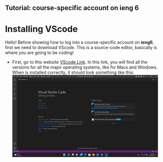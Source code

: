 ## **Tutorial: course-specific account on ieng 6** 

# Installing VScode 
Hello! 
Before showing how to log into a course-specific account on **ieng6**, first we need to download VScode. This is a source-code editor, basically is where you are going to be coding!

- First, go to this website [VScode Link](https://code.visualstudio.com/Download). In this link, you will find all the versions for all the major operating systems, like for Macs and Windows. When is installed correctly, it should look something like this: 
![VSCode Installed](https://github.com/aaamarque/cse15l-lab-reports/blob/690c3fd0dc2355aebab5ca09cce0aacde8fee37d/Screenshot%20(556).png)




